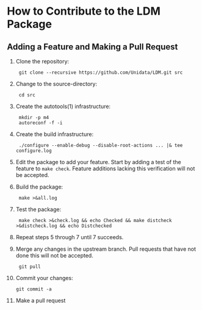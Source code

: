 # How to Contribute to the LDM Package

## Adding a Feature and Making a Pull Request

1. Clone the repository:

        git clone --recursive https://github.com/Unidata/LDM.git src
    
2. Change to the source-directory:

        cd src

3. Create the autotools(1) infrastructure:

        mkdir -p m4
        autoreconf -f -i

4. Create the build infrastructure:

        ./configure --enable-debug --disable-root-actions ... |& tee configure.log

5. Edit the package to add your feature. Start by adding a test of the feature to `make check`. Feature additions lacking this verification will not be accepted.

6. Build the package:

        make >&all.log

7. Test the package:

        make check >&check.log && echo Checked && make distcheck >&distcheck.log && echo Distchecked

8. Repeat steps 5 through 7 until 7 succeeds.

9. Merge any changes in the upstream branch. Pull requests that have not done this will not be accepted.

        git pull

10. Commit your changes:

        git commit -a

11. Make a pull request
